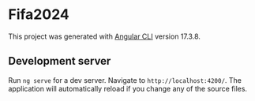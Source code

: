 # Fifa2024

This project was generated with [Angular CLI](https://github.com/angular/angular-cli) version 17.3.8.


## Development server

Run `ng serve` for a dev server. Navigate to `http://localhost:4200/`. The application will automatically reload if you change any of the source files.
